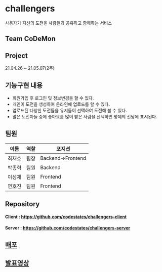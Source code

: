 # challengers
사용자가 자신의 도전을 사람들과 공유하고 함께하는 서비스

## Team CoDeMon
## Project
21.04.26 ~ 21.05.07(2주)

## 기능구현 내용
- 회원가입 후 로그인 및 정보변경을 할 수 있다.
- 개인이 도전을 생성하여 온라인에 업로드를 할 수 있다.
- 업로드된 다양한 도전들을 유저들이 선택하여 도전해 볼 수 있다.
- 많은 도전자들 중에 좋아요를 많이 받은 사람을 선택하면 명예의 전당에 표시된다.

## 팀원
|이름|역할|포지션|
|------|---|---|
|최재호|팀장|Backend->Frontend|
|박종혁|팀원|Backend|
|이성재|팀원|Frontend|
|연호진|팀원|Frontend|

## Repository
#### Client : https://github.com/codestates/challengers-client
#### Server : https://github.com/codestates/challengers-server
## [배포](http://challengers-codemon.s3-website.ap-northeast-2.amazonaws.com/main)
## [발표영상](https://youtu.be/asV_ySQRLkE)
